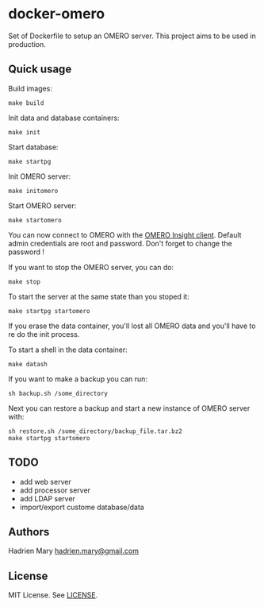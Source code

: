 # docker-omero

Set of Dockerfile to setup an OMERO server. This project aims to be used in production.

## Quick usage

Build images:

```
make build
```

Init data and database containers:

```
make init
```

Start database:

```
make startpg
```

Init OMERO server:

```
make initomero
```

Start OMERO server:

```
make startomero
```

You can now connect to OMERO with the [OMERO Insight client](http://downloads.openmicroscopy.org/latest/omero5). Default admin credentials are root and password. Don't forget to change the password !

If you want to stop the OMERO server, you can do:

```
make stop
```

To start the server at the same state than you stoped it:

```
make startpg startomero
```

If you erase the data container, you'll lost all OMERO data and you'll have to re do the init process.

To start a shell in the data container:

```
make datash
```

If you want to make a backup you can run:

```
sh backup.sh /some_directory
```

Next you can restore a backup and start a new instance of OMERO server with:

```
sh restore.sh /some_directory/backup_file.tar.bz2
make startpg startomero
```

## TODO

- add web server
- add processor server
- add LDAP server
- import/export custome database/data

## Authors

Hadrien Mary <hadrien.mary@gmail.com>

## License

MIT License. See [LICENSE](LICENSE).
